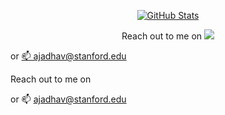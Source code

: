<!--
**akjadhav/akjadhav** is a ✨ _special_ ✨ repository because its `README.md` (this file) appears on your GitHub profile.

Here are some ideas to get you started:

- 🔭 I’m currently working on ...
- 🌱 I’m currently learning ...
- 👯 I’m looking to collaborate on ...
- 🤔 I’m looking for help with ...
- 💬 Ask me about ...
- 📫 How to reach me: ...
- 😄 Pronouns: ...
- ⚡ Fun fact: ...
-->


<p align="center">
  <a href="https://github.com/akjadhav">
    <img alt="GitHub Stats" src="https://github-readme-stats.vercel.app/api?username=akjadhav&show_icons=true&theme=graywhite&count_private=true&include_all_commits=true&count_private=true" />
  </a>
</p>

<p align="center">
  Reach out to me on 
  <a href="https://www.linkedin.com/in/ameyajadhav" target="_blank">
    <img src="https://img.shields.io/badge/LinkedIn-blue?style=for-the-badge&logo=linkedin&labelColor=blue"></a></p>
  </a> or 
  <a href="mailto:ajadhav@stanford.edu" target="_blank">
    📫 ajadhav@stanford.edu
  </a> 
</p>

Reach out to me on

<p align="center">

or 📫 ajadhav@stanford.edu

<!--- ![Most Used Languages](https://github-readme-stats.vercel.app/api/top-langs/?username=akjadhav&langs_count=4) 


[![GitHub Trends SVG](https://api.githubtrends.io/user/svg/akjadhav/langs?time_range=one_year&include_private=True&loc_metric=changed&theme=dark)](https://githubtrends.io)
-->
